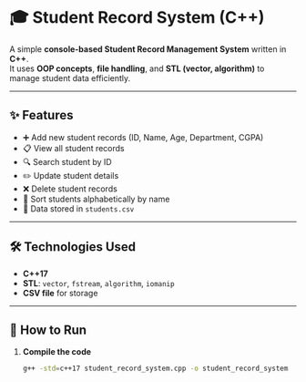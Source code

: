 # 🎓 Student Record System (C++)

A simple **console-based Student Record Management System** written in **C++**.  
It uses **OOP concepts**, **file handling**, and **STL (vector, algorithm)** to manage student data efficiently.

---

## ✨ Features
- ➕ Add new student records (ID, Name, Age, Department, CGPA)
- 📋 View all student records
- 🔍 Search student by ID
- ✏️ Update student details
- ❌ Delete student records
- 📝 Sort students alphabetically by name
- 💾 Data stored in `students.csv`

---

## 🛠️ Technologies Used
- **C++17**
- **STL**: `vector`, `fstream`, `algorithm`, `iomanip`
- **CSV file** for storage

---

## 🚀 How to Run

1. **Compile the code**
   ```bash
   g++ -std=c++17 student_record_system.cpp -o student_record_system
